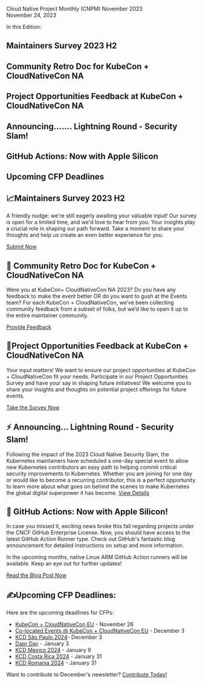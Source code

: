 
Cloud Native Project Monthly (CNPM) November 2023  
November 24, 2023 

In this Edition: 
## Maintainers Survey 2023 H2
## Community Retro Doc for KubeCon + CloudNativeCon NA
## Project Opportunities Feedback at KubeCon + CloudNativeCon NA
## Announcing....... Lightning Round - Security Slam!
## GitHub Actions: Now with Apple Silicon
## Upcoming CFP Deadlines


#### 

## 📈Maintainers Survey 2023 H2
A friendly nudge: we're still eagerly awaiting your valuable input! Our survey is open for a limited time, and we'd love to hear from you. Your insights play a crucial role in shaping our path forward. Take a moment to share your thoughts and help us create an even better experience for you. 

[Submit Now](https://www.surveymonkey.com/r/CNCF-Maintainers-Survey-H2-2023)

## 🎉 Community Retro Doc for KubeCon + CloudNativeCon NA
Were you at KubeCon+ CloudNativeCon NA 2023? Do you have any feedback to make the event better OR do you want to gush at the Events team?
For each KubeCon + CloudNativeCon, we’ve been collecting community feedback from a subset of folks, but we’d like to open it up to the entire maintainer community.

[Provide Feedback](https://docs.google.com/document/d/1Bqhwq6-MI18aK6UHdgZiHlIxV232f16G4xWLpRI8TpQ/edit#heading=h.qlbiyi5b6o1m)

## 🚨Project Opportunities Feedback at KubeCon + CloudNativeCon NA 
Your input matters! We want to ensure our project opportunities at KubeCon + CloudNativeCon fit your needs. Participate in our Project Opportunities Survey and have your say in shaping future initiatives! We welcome you to share your insights and thoughts on potential project offerings for future events.

[Take the Survey Now](https://community.cncf.io/events/details/cncf-cloud-native-security-slam-presents-2023-security-slam-lightning-round/)

## ⚡ Announcing... Lightning Round - Security Slam!
Following the impact of the 2023 Cloud Native Security Slam, the Kubernetes maintainers have scheduled a one-day special event to allow new Kubernetes contributors an easy path to helping commit critical security improvements to Kubernetes. 
Whether you are joining for one day or would like to become a recurring contributor, this is a perfect opportunity to learn more about what goes on behind the scenes to make Kubernetes the global digital superpower it has become.
[View Details](https://community.cncf.io/events/details/cncf-cloud-native-security-slam-presents-2023-security-slam-lightning-round/)

## 🍎 GitHub Actions: Now with Apple Silicon!
In case you missed it, exciting news broke this fall regarding projects under the CNCF GitHub Enterprise License. Now, you should have access to the latest GitHub Action Runner type. Check out GitHub's fantastic blog announcement for detailed instructions on setup and more information.

In the upcoming months, native Linux ARM GitHub Action runners will be available. Keep an eye out for further updates!

[Read the Blog Post Now](https://github.blog/2023-10-02-introducing-the-new-apple-silicon-powered-m1-macos-larger-runner-for-github-actions/)


## ✍️Upcoming CFP Deadlines:
Here are the upcoming deadlines for CFPs:
- [KubeCon + CloudNativeCon EU](https://events.linuxfoundation.org/kubecon-cloudnativecon-europe/program/cfp/?utm_source=hs_email&utm_medium=email&_hsenc=p2ANqtz--UONy4FTThR5RIO9XmatavbW5dvEym02z9q2lycI-qXJDDC3d-knOY2tTDnP4LTN7yqf--#submit-your-talk) - November 26
- [Co-located Events @ KubeCon + CloudNativeCon EU](https://sessionize.com/kccnc-eu-co-located-24?utm_source=hs_email&utm_medium=email&_hsenc=p2ANqtz--UONy4FTThR5RIO9XmatavbW5dvEym02z9q2lycI-qXJDDC3d-knOY2tTDnP4LTN7yqf--) - December 3
- [KCD São Paulo 2024](https://kcd.smapply.io/prog/sp-brazil-cfp/?utm_source=hs_email&utm_medium=email&_hsenc=p2ANqtz--UONy4FTThR5RIO9XmatavbW5dvEym02z9q2lycI-qXJDDC3d-knOY2tTDnP4LTN7yqf--)- December 3
- [Dapr Day](https://sessionize.com/Dapr-Day-2024?utm_source=hs_email&utm_medium=email&_hsenc=p2ANqtz--UONy4FTThR5RIO9XmatavbW5dvEym02z9q2lycI-qXJDDC3d-knOY2tTDnP4LTN7yqf--) - January 3
- [KCD Mexico 2024](https://sessionize.com/ccoss-kcdgdl-2024/?utm_source=hs_email&utm_medium=email&_hsenc=p2ANqtz--UONy4FTThR5RIO9XmatavbW5dvEym02z9q2lycI-qXJDDC3d-knOY2tTDnP4LTN7yqf--) - January 9
- [KCD Costa Rica 2024](https://sessionize.com/kubernetes-community-day-costa-rica-2024?utm_source=hs_email&utm_medium=email&_hsenc=p2ANqtz--UONy4FTThR5RIO9XmatavbW5dvEym02z9q2lycI-qXJDDC3d-knOY2tTDnP4LTN7yqf--) - January 31
- [KCD Romania 2024](https://sessionize.com/kcd-romania-2024?utm_source=hs_email&utm_medium=email&_hsenc=p2ANqtz--UONy4FTThR5RIO9XmatavbW5dvEym02z9q2lycI-qXJDDC3d-knOY2tTDnP4LTN7yqf--) - January 31


Want to contribute to December's newsletter? 
[Contribute Today!](projects@cncf.io)
